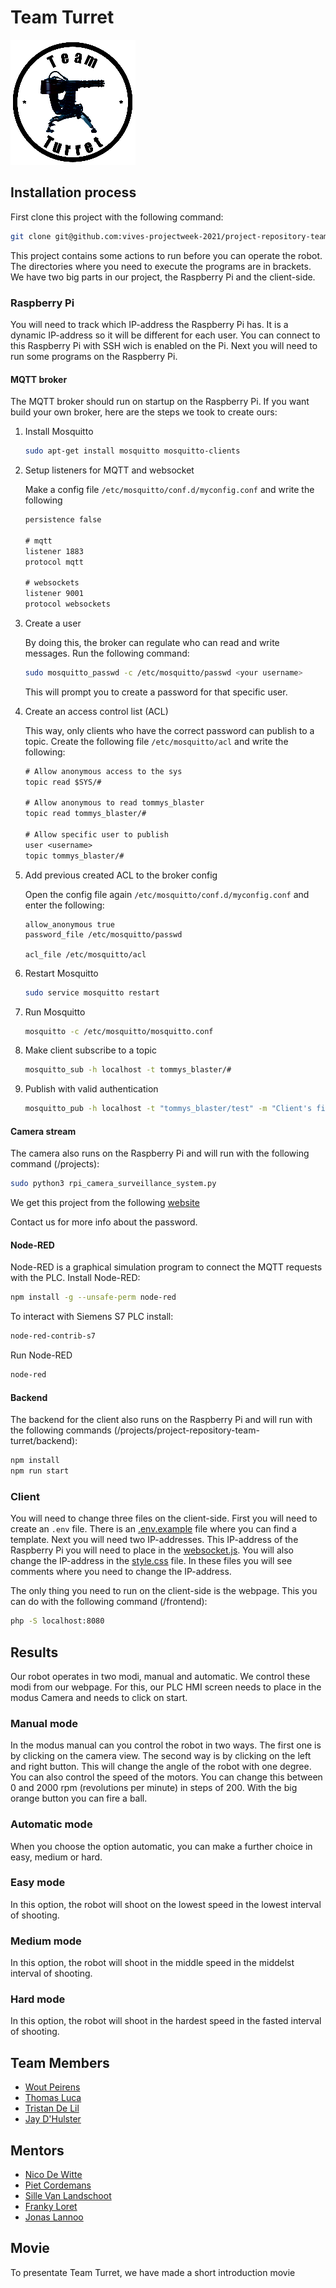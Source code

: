 # Team Turret

![Team Turret img](./img/TeamTurretWhite.png)

## Installation process

First clone this project with the following command:

```bash
git clone git@github.com:vives-projectweek-2021/project-repository-team-turret.git
```

This project contains some actions to run before you can operate the robot. The directories where you need to execute the programs are in brackets. We have two big parts in our project, the Raspberry Pi and the client-side.

### Raspberry Pi

You will need to track which IP-address the Raspberry Pi has. It is a dynamic IP-address so it will be different for each user. You can connect to this Raspberry Pi with SSH wich is enabled on the Pi. Next you will need to run some programs on the Raspberry Pi.

#### MQTT broker

The MQTT broker should run on startup on the Raspberry Pi. If you want build your own broker, here are the steps we took to create ours:

1. Install Mosquitto

    ```bash
    sudo apt-get install mosquitto mosquitto-clients
    ```

2. Setup listeners for MQTT and websocket

    Make a config file `/etc/mosquitto/conf.d/myconfig.conf` and write the following

    ```txt
    persistence false

    # mqtt
    listener 1883
    protocol mqtt

    # websockets
    listener 9001
    protocol websockets
    ```

3. Create a user

    By doing this, the broker can regulate who can read and write messages.
    Run the following command:

    ```bash
    sudo mosquitto_passwd -c /etc/mosquitto/passwd <your username>
    ```

    This will prompt you to create a password for that specific user.

4. Create an access control list (ACL)

    This way, only clients who have the correct password can publish to a topic.
    Create the following file `/etc/mosquitto/acl` and write the following:

    ```txt
    # Allow anonymous access to the sys
    topic read $SYS/#

    # Allow anonymous to read tommys_blaster
    topic read tommys_blaster/#

    # Allow specific user to publish
    user <username>
    topic tommys_blaster/#
    ```

5. Add previous created ACL to the broker config

    Open the config file again `/etc/mosquitto/conf.d/myconfig.conf` and enter the following:

    ```text
    allow_anonymous true
    password_file /etc/mosquitto/passwd

    acl_file /etc/mosquitto/acl
    ```

6. Restart Mosquitto

    ```bash
    sudo service mosquitto restart
    ```

7. Run Mosquitto

    ```bash
    mosquitto -c /etc/mosquitto/mosquitto.conf
    ```

8. Make client subscribe to a topic

    ```bash
    mosquitto_sub -h localhost -t tommys_blaster/#
    ```

9. Publish with valid authentication

    ```bash
    mosquitto_pub -h localhost -t "tommys_blaster/test" -m "Client's first publish" -u "<username>" -P "<password>"
    ```

#### Camera stream

The camera also runs on the Raspberry Pi and will run with the following command (/projects):

```bash
sudo python3 rpi_camera_surveillance_system.py
```

We get this project from the following [website](https://picamera.readthedocs.io/en/latest/recipes2.html#web-streaming)

Contact us for more info about the password.

#### Node-RED

Node-RED is a graphical simulation program to connect the MQTT requests with the PLC. Install Node-RED:

```bash
npm install -g --unsafe-perm node-red
```

To interact with Siemens S7 PLC install:

```bash
node-red-contrib-s7
```

Run Node-RED

```bash
node-red
```

#### Backend

The backend for the client also runs on the Raspberry Pi and will run with the following commands (/projects/project-repository-team-turret/backend):

```bash
npm install
npm run start
```

### Client

You will need to change three files on the client-side. First you will need to create an `.env` file. There is an [.env.example](/backend/.env.example) file where you can find a template. Next you will need two IP-addresses. This IP-address of the Raspberry Pi you will need to place in the [websocket.js](/frontend/src/websocket.js). You will also change the IP-address in the [style.css](/frontend/styles/style.css) file. In these files you will see comments where you need to change the IP-address.

The only thing you need to run on the client-side is the webpage. This you can do with the following command (/frontend):

```bash
php -S localhost:8080
```

## Results

Our robot operates in two modi, manual and automatic. We control these modi from our webpage. For this, our PLC HMI screen needs to place in the modus Camera and needs to click on start.

### Manual mode

In the modus manual can you control the robot in two ways. The first one is by clicking on the camera view. The second way is by clicking on the left and right button. This will change the angle of the robot with one degree. You can also control the speed of the motors. You can change this between 0 and 2000 rpm (revolutions per minute) in steps of 200. With the big orange button you can fire a ball.

### Automatic mode

When you choose the option automatic, you can make a further choice in easy, medium or hard.

### Easy mode

In this option, the robot will shoot on the lowest speed in the lowest interval of shooting.

### Medium mode

In this option, the robot will shoot in the middle speed in the middelst interval of shooting.

### Hard mode

In this option, the robot will shoot in the hardest speed in the fasted interval of shooting.

## Team Members

- [Wout Peirens](https://github.com/wout297)
- [Thomas Luca](https://github.com/ThomasLuca)
- [Tristan De Lil](https://github.com/TristanDeLil)
- [Jay D'Hulster](https://github.com/JayDHulster)

## Mentors

- [Nico De Witte](https://github.com/BioBoost)
- [Piet Cordemans](https://github.com/pcordemans)
- [Sille Van Landschoot](https://github.com/sillevl)
- [Franky Loret](https://github.com/frankyloret)
- [Jonas Lannoo](https://github.com/JonasLannoo)

## Movie

To presentate Team Turret, we have made a short introduction movie <!--[on Youtube](https...) -->
